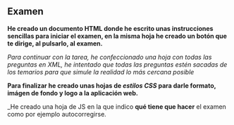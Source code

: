 ## Examen  

**He creado un documento HTML donde he escrito unas instrucciones sencillas para iniciar el examen, en la misma hoja he creado un botón que te dirige, al pulsarlo, al examen.**  

_Para continuar con la tarea, he confeccionado una hoja con todas las preguntas en XML, he intentado que todas las preguntas estén sacadas de los temarios para que simule la realidad lo más cercana posible_  

**Para finalizar he creado unas hojas de _estilos CSS_ para darle formato, imágen de fondo y logo a la aplicación web.**  

_He creado una hoja de JS en la que indico **qué tiene que hacer** el examen como por ejemplo autocorregirse.  

